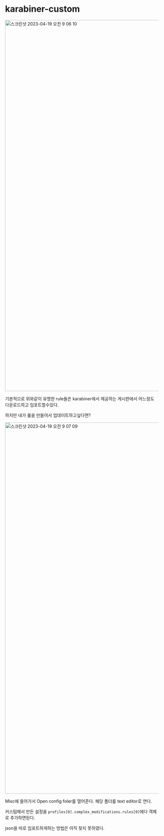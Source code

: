 # karabiner-custom

<img width="1212" alt="스크린샷 2023-04-19 오전 9 06 10" src="https://user-images.githubusercontent.com/42893446/232930587-fabd793c-1bb4-4ff6-b26b-bfecc776192c.png">

기본적으로 위와같이 유명한 rule들은 karabiner에서 제공하는 게시판에서 어느정도 다운로드하고 임포트할수있다.

하지만 내가 룰을 만들어서 업데이트하고싶다면?

<img width="1212" alt="스크린샷 2023-04-19 오전 9 07 09" src="https://user-images.githubusercontent.com/42893446/232930685-46df6754-615b-41be-a2c2-65dae0d1be9f.png">

Misc에 들어가서 Open config foler를 열어준다. 해당 폴더를 text editor로 연다.

커스텀해서 만든 설정을 `profiles[0].complex_modifications.rules[0]`에다 객체로 추가하면된다.

json을 따로 임포트하게하는 방법은 아직 찾지 못하였다.
